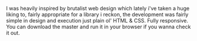 I was heavily inspired by brutalist web design which lately i've taken a huge liking to, fairly appropriate for a library i reckon, the development was fairly simple in design and execution just plain ol' HTML & CSS. Fully responsive.<br>
You can download the master and run it in your browser if you wanna check it out.

